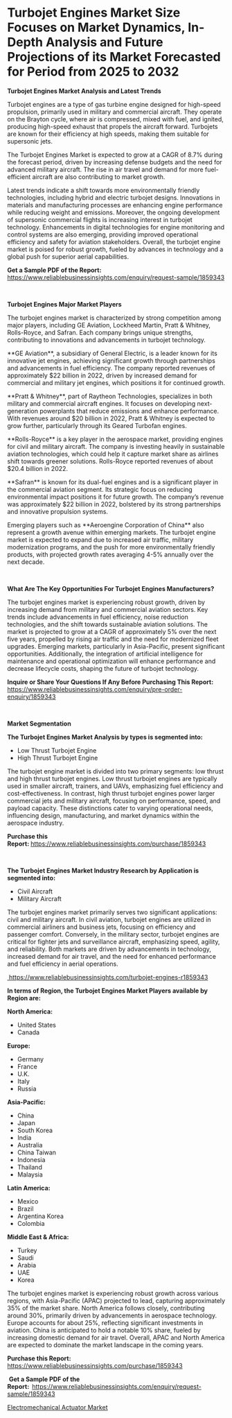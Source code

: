 <p><h1>Turbojet Engines Market Size Focuses on Market Dynamics, In-Depth Analysis and Future Projections of its Market Forecasted for Period from 2025 to 2032</h1></p><p><strong>Turbojet Engines Market Analysis and Latest Trends</strong></p>
<p><p>Turbojet engines are a type of gas turbine engine designed for high-speed propulsion, primarily used in military and commercial aircraft. They operate on the Brayton cycle, where air is compressed, mixed with fuel, and ignited, producing high-speed exhaust that propels the aircraft forward. Turbojets are known for their efficiency at high speeds, making them suitable for supersonic jets.</p><p>The Turbojet Engines Market is expected to grow at a CAGR of 8.7% during the forecast period, driven by increasing defense budgets and the need for advanced military aircraft. The rise in air travel and demand for more fuel-efficient aircraft are also contributing to market growth.</p><p>Latest trends indicate a shift towards more environmentally friendly technologies, including hybrid and electric turbojet designs. Innovations in materials and manufacturing processes are enhancing engine performance while reducing weight and emissions. Moreover, the ongoing development of supersonic commercial flights is increasing interest in turbojet technology. Enhancements in digital technologies for engine monitoring and control systems are also emerging, providing improved operational efficiency and safety for aviation stakeholders. Overall, the turbojet engine market is poised for robust growth, fueled by advances in technology and a global push for superior aerial capabilities.</p></p>
<p><strong>Get a Sample PDF of the Report:&nbsp;</strong> <a href="https://www.reliablebusinessinsights.com/enquiry/request-sample/1859343?utm_campaign=2094&utm_medium=2&utm_source=Github&utm_content=ia&utm_term=16022025&utm_id=turbojet-engines">https://www.reliablebusinessinsights.com/enquiry/request-sample/1859343</a></p>
<p>&nbsp;</p>
<p><strong>Turbojet Engines Major Market Players</strong></p>
<p><p>The turbojet engines market is characterized by strong competition among major players, including GE Aviation, Lockheed Martin, Pratt & Whitney, Rolls-Royce, and Safran. Each company brings unique strengths, contributing to innovations and advancements in turbojet technology.</p><p>**GE Aviation**, a subsidiary of General Electric, is a leader known for its innovative jet engines, achieving significant growth through partnerships and advancements in fuel efficiency. The company reported revenues of approximately $22 billion in 2022, driven by increased demand for commercial and military jet engines, which positions it for continued growth.</p><p>**Pratt & Whitney**, part of Raytheon Technologies, specializes in both military and commercial aircraft engines. It focuses on developing next-generation powerplants that reduce emissions and enhance performance. With revenues around $20 billion in 2022, Pratt & Whitney is expected to grow further, particularly through its Geared Turbofan engines.</p><p>**Rolls-Royce** is a key player in the aerospace market, providing engines for civil and military aircraft. The company is investing heavily in sustainable aviation technologies, which could help it capture market share as airlines shift towards greener solutions. Rolls-Royce reported revenues of about $20.4 billion in 2022.</p><p>**Safran** is known for its dual-fuel engines and is a significant player in the commercial aviation segment. Its strategic focus on reducing environmental impact positions it for future growth. The company’s revenue was approximately $22 billion in 2022, bolstered by its strong partnerships and innovative propulsion systems.</p><p>Emerging players such as **Aeroengine Corporation of China** also represent a growth avenue within emerging markets. The turbojet engine market is expected to expand due to increased air traffic, military modernization programs, and the push for more environmentally friendly products, with projected growth rates averaging 4-5% annually over the next decade.</p></p>
<p>&nbsp;</p>
<p><strong>What Are The Key Opportunities For Turbojet Engines Manufacturers?</strong></p>
<p><p>The turbojet engines market is experiencing robust growth, driven by increasing demand from military and commercial aviation sectors. Key trends include advancements in fuel efficiency, noise reduction technologies, and the shift towards sustainable aviation solutions. The market is projected to grow at a CAGR of approximately 5% over the next five years, propelled by rising air traffic and the need for modernized fleet upgrades. Emerging markets, particularly in Asia-Pacific, present significant opportunities. Additionally, the integration of artificial intelligence for maintenance and operational optimization will enhance performance and decrease lifecycle costs, shaping the future of turbojet technology.</p></p>
<p><strong>Inquire or Share Your Questions If Any Before Purchasing This Report:</strong> <a href="https://www.reliablebusinessinsights.com/enquiry/pre-order-enquiry/1859343?utm_campaign=2094&utm_medium=2&utm_source=Github&utm_content=ia&utm_term=16022025&utm_id=turbojet-engines">https://www.reliablebusinessinsights.com/enquiry/pre-order-enquiry/1859343</a></p>
<p>&nbsp;</p>
<p><strong>Market Segmentation</strong></p>
<p><strong>The Turbojet Engines Market Analysis by types is segmented into:</strong></p>
<p><ul><li>Low Thrust Turbojet Engine</li><li>High Thrust Turbojet Engine</li></ul></p>
<p><p>The turbojet engine market is divided into two primary segments: low thrust and high thrust turbojet engines. Low thrust turbojet engines are typically used in smaller aircraft, trainers, and UAVs, emphasizing fuel efficiency and cost-effectiveness. In contrast, high thrust turbojet engines power larger commercial jets and military aircraft, focusing on performance, speed, and payload capacity. These distinctions cater to varying operational needs, influencing design, manufacturing, and market dynamics within the aerospace industry.</p></p>
<p><strong>Purchase this Report:&nbsp;</strong><a href="https://www.reliablebusinessinsights.com/purchase/1859343?utm_campaign=2094&utm_medium=2&utm_source=Github&utm_content=ia&utm_term=16022025&utm_id=turbojet-engines">https://www.reliablebusinessinsights.com/purchase/1859343</a></p>
<p>&nbsp;</p>
<p><strong>The Turbojet Engines Market Industry Research by Application is segmented into:</strong></p>
<p><ul><li>Civil Aircraft</li><li>Military Aircraft</li></ul></p>
<p><p>The turbojet engines market primarily serves two significant applications: civil and military aircraft. In civil aviation, turbojet engines are utilized in commercial airliners and business jets, focusing on efficiency and passenger comfort. Conversely, in the military sector, turbojet engines are critical for fighter jets and surveillance aircraft, emphasizing speed, agility, and reliability. Both markets are driven by advancements in technology, increased demand for air travel, and the need for enhanced performance and fuel efficiency in aerial operations.</p></p>
<p><a href="https://www.reliablebusinessinsights.com/turbojet-engines-r1859343?utm_campaign=2094&utm_medium=2&utm_source=Github&utm_content=ia&utm_term=16022025&utm_id=turbojet-engines">&nbsp;https://www.reliablebusinessinsights.com/turbojet-engines-r1859343</a></p>
<p><strong>In terms of Region, the Turbojet Engines Market Players available by Region are:</strong></p>
<p>
    <p> <strong> North America: </strong>
        <ul>
            <li>United States</li>
            <li>Canada</li>
        </ul>
        </p> 
    <p> <strong> Europe: </strong>
        <ul>
            <li>Germany</li>
            <li>France</li>
            <li>U.K.</li>
            <li>Italy</li>
            <li>Russia</li>
        </ul>
        </p> 
    <p> <strong> Asia-Pacific: </strong>
        <ul>
            <li>China</li>
            <li>Japan</li>
            <li>South Korea</li>
            <li>India</li>
            <li>Australia</li>
            <li>China Taiwan</li>
            <li>Indonesia</li>
            <li>Thailand</li>
            <li>Malaysia</li>
        </ul>
        </p> 
    <p> <strong> Latin America: </strong>
        <ul>
            <li>Mexico</li>
            <li>Brazil</li>
            <li>Argentina Korea</li>
            <li>Colombia</li>
        </ul>
        </p> 
    <p> <strong> Middle East & Africa: </strong>
        <ul>
            <li>Turkey</li>
            <li>Saudi</li>
            <li>Arabia</li>
            <li>UAE</li>
            <li>Korea</li>
        </ul>
    </p>
    </p>
<p><p>The turbojet engines market is experiencing robust growth across various regions, with Asia-Pacific (APAC) projected to lead, capturing approximately 35% of the market share. North America follows closely, contributing around 30%, primarily driven by advancements in aerospace technology. Europe accounts for about 25%, reflecting significant investments in aviation. China is anticipated to hold a notable 10% share, fueled by increasing domestic demand for air travel. Overall, APAC and North America are expected to dominate the market landscape in the coming years.</p></p>
<p><strong>Purchase this Report: </strong><a href="https://www.reliablebusinessinsights.com/purchase/1859343?utm_campaign=2094&utm_medium=2&utm_source=Github&utm_content=ia&utm_term=16022025&utm_id=turbojet-engines">https://www.reliablebusinessinsights.com/purchase/1859343</a></p>
<p>&nbsp;<strong>Get a Sample PDF of the Report:&nbsp;&nbsp;</strong><a href="https://www.reliablebusinessinsights.com/enquiry/request-sample/1859343?utm_campaign=2094&utm_medium=2&utm_source=Github&utm_content=ia&utm_term=16022025&utm_id=turbojet-engines">https://www.reliablebusinessinsights.com/enquiry/request-sample/1859343</a></p>
<p><strong></strong></p>
<p><p><a href="https://github.com/DixieGrimes/Market-Research-Report-List-1/blob/main/electromechanical-actuator-market.md?utm_campaign=2094&utm_medium=2&utm_source=Github&utm_content=ia&utm_term=16022025&utm_id=turbojet-engines">Electromechanical Actuator Market</a></p></p>